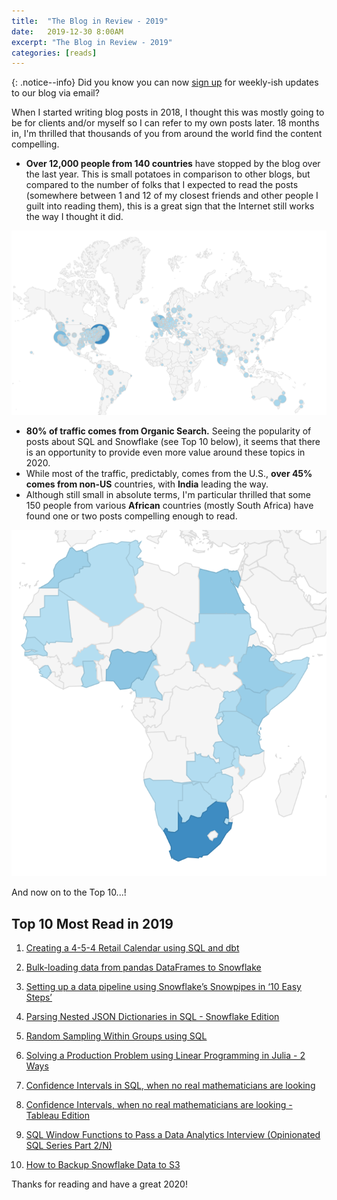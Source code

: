 ```yaml
---
title:  "The Blog in Review - 2019"
date:   2019-12-30 8:00AM
excerpt: "The Blog in Review - 2019"
categories: [reads]
---
```


{: .notice--info}
Did you know you can now [sign up](/signup) for weekly-ish updates to our blog via email?

When I started writing blog posts in 2018, I thought this was mostly going to be for clients and/or myself so I can refer to my own posts later. 18 months in, I'm thrilled that thousands of you from around the world find the content compelling. 

- **Over 12,000 people from 140 countries** have stopped by the blog over the last year. This is small potatoes in comparison to other blogs, but compared to the number of folks that I expected to read the posts (somewhere between 1 and 12 of my closest friends and other people I guilt into reading them), this is a great sign that the Internet still works the way I thought it did.

![Worldwide Visitors](/assets/images/traffic-map-world.png)

- **80% of traffic comes from Organic Search.** Seeing the popularity of posts about SQL and Snowflake (see Top 10 below), it seems that there is an opportunity to provide even more value around these topics in 2020.
- While most of the traffic, predictably, comes from the U.S., **over 45% comes from non-US** countries, with **India** leading the way. 
- Although still small in absolute terms, I'm particular thrilled that some 150 people from various **African** countries (mostly South Africa) have found one or two posts compelling enough to read.

![Worldwide Visitors](/assets/images/traffic-map-africa.png)


And now on to the Top 10...!

## Top 10 Most Read in 2019

1. [Creating a 4-5-4 Retail Calendar using SQL and dbt](https://calogica.com/sql/dbt/2018/11/15/retail-calendar-in-sql.html)

2. [Bulk-loading data from pandas DataFrames to Snowflake](https://calogica.com/sql/snowflake/python/2019/06/12/snowflake-pandas.html)

3. [Setting up a data pipeline using Snowflake’s Snowpipes in ‘10 Easy Steps’](https://calogica.com/sql/snowflake/2019/04/04/snowpipes.html)

4. [Parsing Nested JSON Dictionaries in SQL - Snowflake Edition](https://calogica.com/sql/2018/12/17/parsing-nested-json-snowflake.html)

5. [Random Sampling Within Groups using SQL](https://calogica.com/sql/2018/07/21/random-sampling-within-groups-snowflake-sql.html)

6. [Solving a Production Problem using Linear Programming in Julia - 2 Ways](https://calogica.com/julia/optimization/2018/08/12/linear-programming-example-julia-2ways.html)

7. [Confidence Intervals in SQL, when no real mathematicians are looking](https://calogica.com/sql/2018/05/09/confidence-intervals-sql.html)

8. [Confidence Intervals, when no real mathematicians are looking - Tableau Edition](https://calogica.com/tableau/2018/06/02/confidence-intervals-tableau.html)

9. [SQL Window Functions to Pass a Data Analytics Interview (Opinionated SQL Series Part 2/N)](https://calogica.com/sql/2018/07/01/sql-functions-for-data-analyst-interviews.html)

10. [How to Backup Snowflake Data to S3](https://calogica.com/sql/snowflake/dbt/2019/09/09/snowflake-backup-s3.html)


Thanks for reading and have a great 2020!